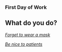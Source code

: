 ### First Day of Work 

## What do you do?

[_Forget to wear a mask_](get-sick.md)

[_Be nice to patients_](make-friends.md) 